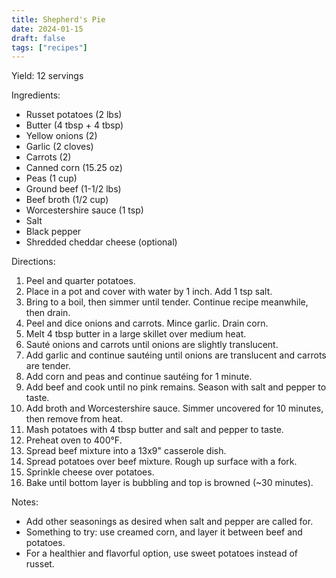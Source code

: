 ```yaml
---
title: Shepherd's Pie
date: 2024-01-15
draft: false
tags: ["recipes"]
---
```


Yield: 12 servings

Ingredients:
- Russet potatoes (2 lbs)
- Butter (4 tbsp + 4 tbsp)
- Yellow onions (2)
- Garlic (2 cloves)
- Carrots (2)
- Canned corn (15.25 oz)
- Peas (1 cup)
- Ground beef (1-1/2 lbs)
- Beef broth (1/2 cup)
- Worcestershire sauce (1 tsp)
- Salt
- Black pepper
- Shredded cheddar cheese (optional)

Directions:
1) Peel and quarter potatoes.
2) Place in a pot and cover with water by 1 inch. Add 1 tsp salt.
3) Bring to a boil, then simmer until tender. Continue recipe meanwhile, then drain.
4) Peel and dice onions and carrots. Mince garlic. Drain corn.
5) Melt 4 tbsp butter in a large skillet over medium heat.
6) Sauté onions and carrots until onions are slightly translucent.
7) Add garlic and continue sautéing until onions are translucent and carrots are tender.
8) Add corn and peas and continue sautéing for 1 minute.
9) Add beef and cook until no pink remains. Season with salt and pepper to taste.
10) Add broth and Worcestershire sauce. Simmer uncovered for 10 minutes, then remove from heat.
11) Mash potatoes with 4 tbsp butter and salt and pepper to taste.
12) Preheat oven to 400°F.
13) Spread beef mixture into a 13x9" casserole dish.
14) Spread potatoes over beef mixture. Rough up surface with a fork.
15) Sprinkle cheese over potatoes.
16) Bake until bottom layer is bubbling and top is browned (~30 minutes).

Notes:
- Add other seasonings as desired when salt and pepper are called for.
- Something to try: use creamed corn, and layer it between beef and potatoes.
- For a healthier and flavorful option, use sweet potatoes instead of russet.

